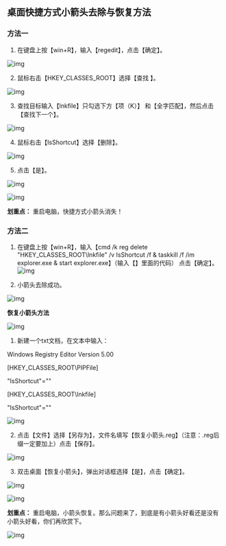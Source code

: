 ## 桌面快捷方式小箭头去除与恢复方法

### 方法一

1. 在键盘上按【win+R】，输入【regedit】，点击【确定】。

![img](https://mmbiz.qpic.cn/mmbiz_png/GfOvuXUmaIib2jMGIATcBbmtU4WicQaaEjUrKL6LF6lLSOCWtg2EtGXjsr3VBTI2gpFmjbQemXXXftp1KicQHFREQ/640?wx_fmt=png&tp=webp&wxfrom=5&wx_lazy=1&wx_co=1)

2. 鼠标右击【HKEY_CLASSES_ROOT】选择【查找 】。

![img](https://mmbiz.qpic.cn/mmbiz_png/GfOvuXUmaIib2jMGIATcBbmtU4WicQaaEjPqaX5w4lBIVu27vDGx0xyPWNQy1Uv7sEVn3550wzjKqVIiaXRzCHibIQ/640?wx_fmt=png&tp=webp&wxfrom=5&wx_lazy=1&wx_co=1)

3. 查找目标输入【lnkfile】只勾选下方【项（K）】 和【全字匹配】，然后点击【查找下一个】。

![img](https://mmbiz.qpic.cn/mmbiz_png/GfOvuXUmaIib2jMGIATcBbmtU4WicQaaEj34ZyIASRMa6XTcJmlvrq8N3icsblaaZRbGdsbdxiaibg9JVsjfDYnXYoA/640?wx_fmt=png&tp=webp&wxfrom=5&wx_lazy=1&wx_co=1)

4. 鼠标右击【IsShortcut】选择【删除】。

![img](https://mmbiz.qpic.cn/mmbiz_png/GfOvuXUmaIib2jMGIATcBbmtU4WicQaaEjkuNZD2zfpwINYyBd6P0U85BzovEENW7ia4yON6xtetPBncibNUBY65yA/640?wx_fmt=png&tp=webp&wxfrom=5&wx_lazy=1&wx_co=1)

5. 点击【是】。

![img](https://mmbiz.qpic.cn/mmbiz_png/GfOvuXUmaIib2jMGIATcBbmtU4WicQaaEjehuia2rGibvajF2icBM3kgh50C6bibBcy479ELAicG8oOZ15Plr0TcYfJaQ/640?wx_fmt=png&tp=webp&wxfrom=5&wx_lazy=1&wx_co=1)

![img](https://mmbiz.qpic.cn/mmbiz_jpg/EvviaqF02HIlorjbzfzp3VqbWBKVRSw39AMOjS8NLYWnwSEXMPyDOic4AQUpZRW3vjxK0aGMnhGco0ibFsgYuAffg/640?wx_fmt=jpeg&tp=webp&wxfrom=5&wx_lazy=1&wx_co=1)



**划重点：** 重启电脑，快捷方式小箭头消失！

### 方法二

1. 在键盘上按【win+R】，输入【cmd /k reg delete "HKEY_CLASSES_ROOT\lnkfile" /v IsShortcut /f & taskkill /f /im explorer.exe & start explorer.exe】（输入【】里面的代码） 点击【确定】。![img](https://mmbiz.qpic.cn/mmbiz_png/GfOvuXUmaIib2jMGIATcBbmtU4WicQaaEjINic3S01YFHgibJRk8EnnpRia4OGCRE7a6oN4BY60Xobpdb2Dfn4XCbLw/640?wx_fmt=png&tp=webp&wxfrom=5&wx_lazy=1&wx_co=1)

2. 小箭头去除成功。

![img](https://mmbiz.qpic.cn/mmbiz_png/GfOvuXUmaIib2jMGIATcBbmtU4WicQaaEjjXsEB8HrwXDqGhGWF4LWKxXxxzhiboxQ3vvpqice65YjyPcWp23xfF7g/640?wx_fmt=png&tp=webp&wxfrom=5&wx_lazy=1&wx_co=1)



**恢复小箭头方法**

![img](https://mmbiz.qpic.cn/mmbiz_gif/Ljib4So7yuWjMmvicZOaOiczFTGIemdvBHB1A97icm7namFtvhxLPiavicJIkG4OicBNXW8sBibUibRX3Y1UXd6edMqFdicg/640?wx_fmt=gif&tp=webp&wxfrom=5&wx_lazy=1)

1. 新建一个txt文档，在文本中输入：

Windows Registry Editor Version 5.00

[HKEY_CLASSES_ROOT\PIPFile]

"IsShortcut"=""

[HKEY_CLASSES_ROOT\lnkfile]

"IsShortcut"=""



![img](https://mmbiz.qpic.cn/mmbiz_png/GfOvuXUmaIib2jMGIATcBbmtU4WicQaaEjfaajOlOEmqZ2q3m10XQChhSakf6Q198RVicFibR6iau62XeUpjOUlicRAg/640?wx_fmt=png&tp=webp&wxfrom=5&wx_lazy=1&wx_co=1)

2. 点击【文件】选择【另存为】，文件名填写【恢复小箭头.reg】（注意：.reg后缀一定要加上）点击【保存】。

![img](https://mmbiz.qpic.cn/mmbiz_png/GfOvuXUmaIib2jMGIATcBbmtU4WicQaaEjkDgUTJLD7KTok8sBwV7DaibFNmmtGvNzeQ1hEnVzxB9ZAnnQicDpp1ng/640?wx_fmt=png&tp=webp&wxfrom=5&wx_lazy=1&wx_co=1)

3. 双击桌面【恢复小箭头】，弹出对话框选择【是】，点击【确定】。

![img](https://mmbiz.qpic.cn/mmbiz_png/GfOvuXUmaIib2jMGIATcBbmtU4WicQaaEjqHU3Em84iczEJA84sNicKrw9AVibpSPAIntMXNvicaC0Se7bCzy10oBHPA/640?wx_fmt=png&tp=webp&wxfrom=5&wx_lazy=1&wx_co=1)

![img](https://mmbiz.qpic.cn/mmbiz_jpg/EvviaqF02HIlorjbzfzp3VqbWBKVRSw39AMOjS8NLYWnwSEXMPyDOic4AQUpZRW3vjxK0aGMnhGco0ibFsgYuAffg/640?wx_fmt=jpeg&tp=webp&wxfrom=5&wx_lazy=1&wx_co=1)



**划重点：** 重启电脑，小箭头恢复。那么问题来了，到底是有小箭头好看还是没有小箭头好看，你们再欣赏下。

![img](https://mmbiz.qpic.cn/mmbiz_png/GfOvuXUmaIib2jMGIATcBbmtU4WicQaaEjQWRCoMPPhJYFVBwLQcHVx0CuiaMB3TBcImvtfJOqKjI15WU4nPrA5FA/640?wx_fmt=png&tp=webp&wxfrom=5&wx_lazy=1&wx_co=1)